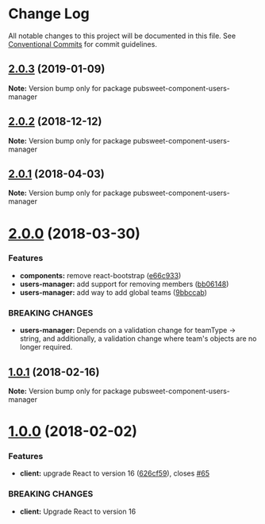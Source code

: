 # Change Log

All notable changes to this project will be documented in this file.
See [Conventional Commits](https://conventionalcommits.org) for commit guidelines.

## [2.0.3](https://gitlab.coko.foundation/pubsweet/pubsweet/compare/pubsweet-component-users-manager@2.0.2...pubsweet-component-users-manager@2.0.3) (2019-01-09)

**Note:** Version bump only for package pubsweet-component-users-manager





## [2.0.2](https://gitlab.coko.foundation/pubsweet/pubsweet/compare/pubsweet-component-users-manager@2.0.1...pubsweet-component-users-manager@2.0.2) (2018-12-12)

**Note:** Version bump only for package pubsweet-component-users-manager





<a name="2.0.1"></a>
## [2.0.1](https://gitlab.coko.foundation/pubsweet/pubsweet/compare/pubsweet-component-users-manager@2.0.0...pubsweet-component-users-manager@2.0.1) (2018-04-03)




**Note:** Version bump only for package pubsweet-component-users-manager

<a name="2.0.0"></a>
# [2.0.0](https://gitlab.coko.foundation/pubsweet/pubsweet/compare/pubsweet-component-users-manager@1.0.1...pubsweet-component-users-manager@2.0.0) (2018-03-30)


### Features

* **components:** remove react-bootstrap ([e66c933](https://gitlab.coko.foundation/pubsweet/pubsweet/commit/e66c933))
* **users-manager:** add support for removing members ([bb06148](https://gitlab.coko.foundation/pubsweet/pubsweet/commit/bb06148))
* **users-manager:** add way to add global teams ([9bbccab](https://gitlab.coko.foundation/pubsweet/pubsweet/commit/9bbccab))


### BREAKING CHANGES

* **users-manager:** Depends on a validation change for teamType -> string, and additionally, a validation change where team's objects are no longer required.




<a name="1.0.1"></a>

## [1.0.1](https://gitlab.coko.foundation/pubsweet/pubsweet/compare/pubsweet-component-users-manager@1.0.0...pubsweet-component-users-manager@1.0.1) (2018-02-16)

**Note:** Version bump only for package pubsweet-component-users-manager

<a name="1.0.0"></a>

# [1.0.0](https://gitlab.coko.foundation/pubsweet/pubsweet/compare/pubsweet-component-users-manager@0.2.3...pubsweet-component-users-manager@1.0.0) (2018-02-02)

### Features

* **client:** upgrade React to version 16 ([626cf59](https://gitlab.coko.foundation/pubsweet/pubsweet/commit/626cf59)), closes [#65](https://gitlab.coko.foundation/pubsweet/pubsweet/issues/65)

### BREAKING CHANGES

* **client:** Upgrade React to version 16
